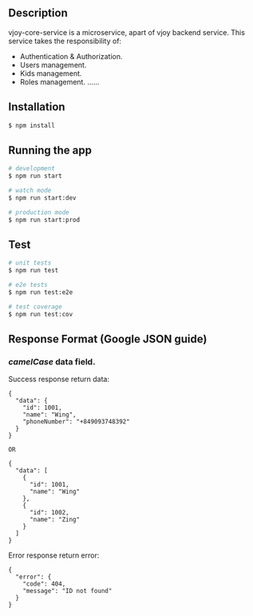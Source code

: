 ## Description

vjoy-core-service is a microservice, apart of vjoy backend service. This service takes the responsibility of:

- Authentication & Authorization.
- Users management.
- Kids management.
- Roles management.
  ......

## Installation

```bash
$ npm install
```

## Running the app

```bash
# development
$ npm run start

# watch mode
$ npm run start:dev

# production mode
$ npm run start:prod
```

## Test

```bash
# unit tests
$ npm run test

# e2e tests
$ npm run test:e2e

# test coverage
$ npm run test:cov
```

## Response Format (Google JSON guide)

### *camelCase* data field.

Success response return data:
```
{
  "data": {
    "id": 1001,
    "name": "Wing",
    "phoneNumber": "+849093748392"
  }
}

OR

{
  "data": [
    {
      "id": 1001,
      "name": "Wing"
    },
    {
      "id": 1002,
      "name": "Zing"
    }
  ]
}
```


Error response return error:
```
{
  "error": {
    "code": 404,
    "message": "ID not found"
  }
}
```
